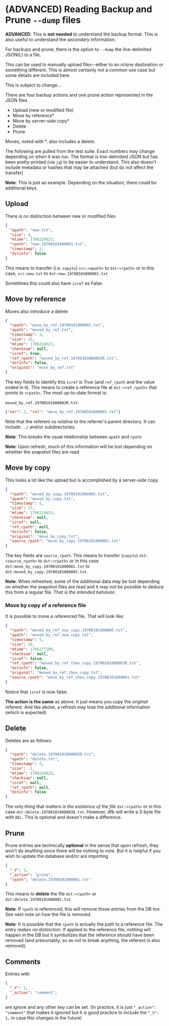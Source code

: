 # (ADVANCED) Reading Backup and Prune `--dump` files

**ADVANCED**: This is **not needed** to understand the backup format. This is also useful to understand the *secondary* information.

For backups and prune, there is the option to `--dump` the line-delimited JSON(L) to a file. 

This can be used to manually upload files--either to an rclone destination or something different. This is almost certainly not a common use case but some details are included here.

This is subject to change...

There are four backup actions and one prune action represented in the JSON files

- Upload (new or modified file)
- Move by reference\*
- Move by server-side copy\*
- Delete
- Prune

Moves, noted with \*. also includes a delete.

The following are pulled from the test suite. Exact numbers may change depending on when it was run. The format is line-delimited JSON but has been pretty-printed (via `jq`) to be easier to understand. This also doesn't include metadata or hashes that may be attached (but do not affect the transfer)

**Note**: This is just an example. Depending on the situation, there could be additional keys.

## Upload

There is no distinction between new or modified files

```json
{
  "apath": "new.txt",
  "size": 4,
  "mtime": 1706224623,
  "rpath": "new.19700101000001.txt",
  "timestamp": 1,
  "dstinfo": false
}
```

This means to transfer (i.e. `copyto`) `src:<apath>` to `dst:<rpath>` or in this case, `src:new.txt` to `dst:new.19700101000001.txt`

Sometimes this could also have `isref` as False.

## Move by reference

Moves also introduce a delete

```json
{
  "rpath": "move_by_ref.19700101000001.txt",
  "apath": "moved_by_ref.txt",
  "timestamp": 3,
  "size": 16,
  "mtime": 1706224623,
  "checksum": null,
  "isref": true,
  "ref_rpath": "moved_by_ref.19700101000003R.txt",
  "dstinfo": false,
  "original": "move_by_ref.txt"
}
```

The key fields to identify this `isref` is True (and `ref_rpath` and the value ended in `R`). This means to create a reference file at `dst:<ref_rpath>` that points to `<rpath>`. The most up-to-date format is:

`moved_by_ref.19700101000003R.txt`:

```json
{"ver": 2, "rel": "move_by_ref.19700101000001.txt"}
```

Note that the referent os *relative* to the referrer's parent directory. It can include `../` and/or subdirectories. 

**Note**: This *breaks* the usual relationship between `apath` and `rpath`

**Note**: Upon refresh, much of this information will be lost depending on whether the snapshot files are read

## Move by copy

This looks a lot like the upload but is accomplished by a server-side copy. 

```json
{
  "rpath": "moved_by_copy.19700101000005.txt",
  "apath": "moved_by_copy.txt",
  "timestamp": 5,
  "size": 17,
  "mtime": 1706224623,
  "checksum": null,
  "isref": null,
  "ref_rpath": null,
  "dstinfo": false,
  "original": "move_by_copy.txt",
  "source_rpath": "move_by_copy.19700101000001.txt"
}
```
The key fields are `source_rpath`. This means to transfer (`copyto`)  `dst:<source_rpath>` to `dst:<rpath>` or in this case `dst:move_by_copy.19700101000001.txt` to `dst:moved_by_copy.19700101000005.txt`.

**Note**: When refreshed, some of the additional data may be lost depending on whether the snapshot files are read and it may not be possible to deduce this from a regular file. *That is the intended behavior*.

### Move by copy of a reference file

It is possible to move a referenced file. That will look like:

```json
{
  "rpath": "moved_by_ref_now_copy.19700101000005.txt",
  "apath": "moved_by_ref_now_copy.txt",
  "timestamp": 5,
  "size": 26,
  "mtime": 1706277100,
  "checksum": null,
  "isref": false,
  "ref_rpath": "moved_by_ref_then_copy.19700101000003R.txt",
  "dstinfo": false,
  "original": "moved_by_ref_then_copy.txt",
  "source_rpath": "move_by_ref_then_copy.19700101000001.txt"
}
```

Notice that `isref` is now false.

**The action is the same** as above. It just means you copy the *original* referent. And like above, a refresh may lose the additional information (which is expected) 

## Delete

Deletes are as follows:

```json
{
  "rpath": "delete.19700101000003D.txt",
  "apath": "delete.txt",
  "timestamp": 3,
  "size": -1,
  "mtime": 1706224623,
  "checksum": null,
  "isref": null,
  "ref_rpath": null,
  "dstinfo": false
}
```
The only thing that matters *is the existence of the file* `dst:<rpath>` or in this case `dst:delete.19700101000003D.txt`. However, dfb will write a 3-byte file with `DEL`. This is optional and doesn't make a difference.

## Prune

Prune entries are technically **optional** in the sense that upon refresh, they won't do anything since there will be nothing to note. But it is helpful if you wish to update the database and/or are importing

```json
{
  "_V": 1,
  "_action": "prune",
  "rpath": "delete.19700101000001.txt"
}
```
This means to **delete** the file `dst:<rpath>` or `dst:delete.19700101000001.txt`. 

**Note**: If `rpath` is referenced, this will remove those entries from the DB too. See next note on how the file is removed.

**Note**: It is possible that the `rpath` is actually the path to a reference file. The entry *makes no distinction*. If applied to the reference file, nothing will happen in the DB but it symbolizes that the reference should have been removed (and presumably, so as not to break anything, the referent is also removed). 

## Comments

Entries with 

```json
{
  "_V": 1,
  "_action": "comment",
}
```
are ignore and any other key can be set. (In practice, it is just `"_action": "comment"` that makes it ignored but it is good practice to include the `"_V": 1,` in case this changes in the future)

